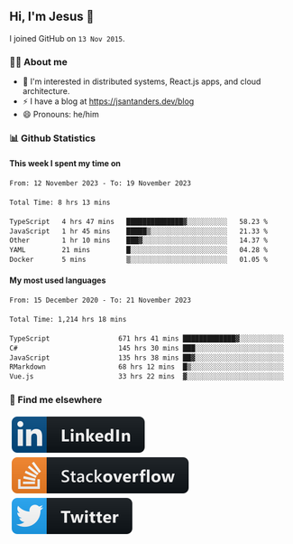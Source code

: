 ## Hi, I'm Jesus 👋

I joined GitHub on `13 Nov 2015`.

<!-- Talking about you -->

### 👨‍💻 About me

- 👦 I'm interested in distributed systems, React.js apps, and cloud architecture.
- ⚡️ I have a blog at <https://jsantanders.dev/blog>
- 😄 Pronouns: he/him

### 📊 Github Statistics

#### This week I spent my time on

<!--START_SECTION:weekly-->

```txt
From: 12 November 2023 - To: 19 November 2023

Total Time: 8 hrs 13 mins

TypeScript   4 hrs 47 mins   ██████████████▓░░░░░░░░░░   58.23 %
JavaScript   1 hr 45 mins    █████▒░░░░░░░░░░░░░░░░░░░   21.33 %
Other        1 hr 10 mins    ███▓░░░░░░░░░░░░░░░░░░░░░   14.37 %
YAML         21 mins         █░░░░░░░░░░░░░░░░░░░░░░░░   04.28 %
Docker       5 mins          ▒░░░░░░░░░░░░░░░░░░░░░░░░   01.05 %
```

<!--END_SECTION:weekly-->

#### My most used languages

<!--START_SECTION:alltime-->

```txt
From: 15 December 2020 - To: 21 November 2023

Total Time: 1,214 hrs 18 mins

TypeScript                 671 hrs 41 mins █████████████▓░░░░░░░░░░░   55.31 %
C#                         145 hrs 30 mins ███░░░░░░░░░░░░░░░░░░░░░░   11.98 %
JavaScript                 135 hrs 38 mins ██▓░░░░░░░░░░░░░░░░░░░░░░   11.17 %
RMarkdown                  68 hrs 12 mins  █▒░░░░░░░░░░░░░░░░░░░░░░░   05.62 %
Vue.js                     33 hrs 22 mins  ▓░░░░░░░░░░░░░░░░░░░░░░░░   02.75 %
```

<!--END_SECTION:alltime-->

### 📢 Find me elsewhere

<p>
  <a target="_blank" href="https://linkedin.com/in/jsantanders">
    <img src="https://github.com/jsantanders/jsantanders/blob/master/img/linkedin.svg" alt="LinkedIn" style="vertical-align:top; margin:4px">
  </a>
  
  <a target="_blank" href="https://stackoverflow.com/users/7318331/jesus-santander">
    <img src="https://github.com/jsantanders/jsantanders/blob/master/img/stackoverflow.svg" alt="StackOverflow" style="vertical-align:top; margin:4px">
  </a>
  
  <a target="_blank" href="http://twitter.com/jsantanders">
    <img src="https://github.com/jsantanders/jsantanders/blob/master/img/twitter.svg" alt="Twitter" style="vertical-align:top; margin:4px">
  </a>
</p>
